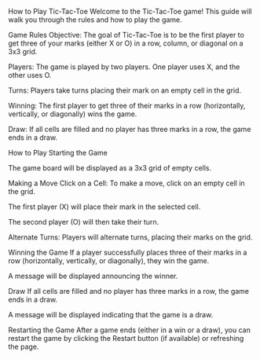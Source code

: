 How to Play Tic-Tac-Toe
Welcome to the Tic-Tac-Toe game! This guide will walk you through the rules and how to play the game.

Game Rules
Objective: The goal of Tic-Tac-Toe is to be the first player to get three of your marks (either X or O) in a row, column, or diagonal on a 3x3 grid.

Players: The game is played by two players. One player uses X, and the other uses O.

Turns: Players take turns placing their mark on an empty cell in the grid.

Winning: The first player to get three of their marks in a row (horizontally, vertically, or diagonally) wins the game.

Draw: If all cells are filled and no player has three marks in a row, the game ends in a draw.

How to Play
Starting the Game


The game board will be displayed as a 3x3 grid of empty cells.

Making a Move
Click on a Cell: To make a move, click on an empty cell in the grid.

The first player (X) will place their mark in the selected cell.

The second player (O) will then take their turn.

Alternate Turns: Players will alternate turns, placing their marks on the grid.

Winning the Game
If a player successfully places three of their marks in a row (horizontally, vertically, or diagonally), they win the game.

A message will be displayed announcing the winner.

Draw
If all cells are filled and no player has three marks in a row, the game ends in a draw.

A message will be displayed indicating that the game is a draw.

Restarting the Game
After a game ends (either in a win or a draw), you can restart the game by clicking the Restart button (if available) or refreshing the page.




